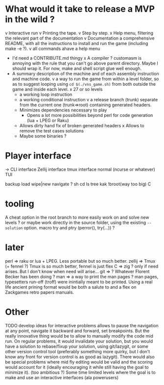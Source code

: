 # What would it take to release a MVP in the wild ?
v Interactive run
    v Printing the tape.
    v Step by step.
    x Help menu, filtering the relevant part of the documentation
v Documentation a comprehensive README, with all the instructions to install and run the game (including make -e ?).
	v all commands ahave a help menu
- I'd need a CONTRIBUTE.md thingy
x A compiler ? customasm is annoying with the rule that you can't go above parent directory. Maybe I should wrap it. For now, make and shell script glue well enough.
- A summary description of the machine and of each assembly instruction and machine code.
v a way to run the game from within a level folder, so as to suggest looping using `cd $(./vns_game.sh)` from both outside the game and inside each level.
x 27 or so levels
    - a working loop instruction
    - a working conditional instruction
v a release branch (trunk) separate from the current one (trunk=>root) containing generated headers.
    - Minimizes dependencies necessary to play
        - Opens a lot more possibilities beyond perl for code generation (lua + LPEG or Raku)
    - Allows dirty hand fix of broken generated headers
    x Allows to remove the test cases solutions
    - Maybe some binaries ?


# Player interface
-> CLI interface
Zellij interface
tmux interface
normal (ncurse or whatever) TUI

backup load wipe|new
navigate ? sh cd ls tree kak !broot(way too big) C

# tooling
A cheat option in the root branch to more easily work on and solve new levels ? or maybe work directly in the source folder, using the existing `--solution` option.
macro try and ptry (perror(), try(...)) ?

# later
perl   => raku or lua + LPEG. Less portable but so much better.
zellij => Tmux (+ fennel ?) Tmux is so much better, fennel is just flex
C      => zig ? only if need arises. But I don't know when need will arise...
git    => ? Whatever Florent Becker has been doing ?
man    => a way to print the man pages ? man pages, typesetters run-off (troff) were inintially meant to be printed. Using a real life ancient prining format would be both a salute to and a flex on Zackgames retro papers manuals.

# Other

TODO develop ideas for interactive problems
allows to pause the navigation at any point, navigate it backward and forward, set breakpoints.
But the really innovative thing would be to allow to manually modify the code mid run. On regular problems, it would invalidate your solution, but you would have a solution to rebase/fixup your solution, using git/lazygit, or some other version control tool (preferably something more quirky, but I don't know any front for version control is as good as lazygit).
There would also be special problems where mid fly editing would be valid and the scoring would account for it (ideally encouraging it while still having the goal to minimize it).
(too ambitious ?) Some time limited levels where the goal is to make and use an interactive interfaces (ala powerusers)

